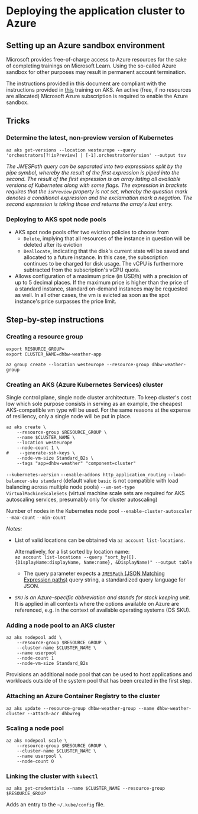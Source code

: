 # Deploying the application cluster to Azure

## Setting up an Azure sandbox environment

Microsoft provides free-of-charge access to Azure resources for the sake of completing trainings on Microsoft Learn.
Using the so-called Azure sandbox for other purposes may result in permanent account termination.

The instructions provided in this document are compliant with the instructions provided in [this](https://docs.microsoft.com/en-us/learn/modules/aks-deploy-container-app/3-exercise-create-aks-cluster) training on AKS.
An active (free, if no resources are allocated) Microsoft Azure subscription is required to enable the Azure sandbox.

## Tricks

### Determine the latest, non-preview version of Kubernetes

```shell
az aks get-versions --location westeurope --query 'orchestrators[?!isPreview] | [-1].orchestratorVersion' --output tsv
```

_The JMESPath query can be separated into two expressions split by the pipe symbol, whereby the result of the first expression is piped into the second.
The result of the first expression is an array listing all available versions of Kubernetes along with some flags.
The expression in brackets requires that the `isPreview` property is not set, whereby the question mark denotes a conditional expression and the exclamation mark a negation.
The second expression is taking those and returns the array's last entry._

### Deploying to AKS spot node pools

- AKS spot node pools offer two eviction policies to choose from
  - `Delete`, implying that all resources of the instance in question will be deleted after its eviction
  - `Deallocate`, indicating that the disk's current state will be saved and allocated to a future instance.
    In this case, the subscription continues to be charged for disk usage.
    The vCPU is furthermore subtracted from the subscription's vCPU quota.
- Allows configuration of a maximum price (in USD/h) with a precision of up to 5 decimal places.
  If the maximum price is higher than the price of a standard instance, standard on-demand instances may be requested as well.
  In all other cases, the vm is evicted as soon as the spot instance's price surpasses the price limit.

## Step-by-step instructions

### Creating a resource group

```shell
export RESOURCE_GROUP=
export CLUSTER_NAME=dhbw-weather-app
```

```shell
az group create --location westeurope --resource-group dhbw-weather-group
```

### Creating an AKS (Azure Kubernetes Services) cluster

Single control plane, single node cluster architecture.
To keep cluster's cost low which sole purpose consists in serving as an example, the cheapest AKS-compatible vm type will be used.
For the same reasons at the expense of resiliency, only a single node will be put in place.

```shell
az aks create \
    --resource-group $RESOURCE_GROUP \
    --name $CLUSTER_NAME \
    --location westeurope
    --node-count 1 \
#    --generate-ssh-keys \
    --node-vm-size Standard_B2s \
    --tags "app=dhbw-weather" "component=cluster"
```

`--kubernetes-version`
`--enable-addons http_application_routing`
`--load-balancer-sku standard` (default value `basic` is not compatible with load balancing across multiple node pools)
`--vm-set-type VirtualMachineScaleSets` (virtual machine scale sets are required for AKS autoscaling services, presumably only for cluster autoscaling)

Number of nodes in the Kubernetes node pool
`--enable-cluster-autoscaler` `--max-count` `--min-count`

_Notes:_

- List of valid locations can be obtained via `az account list-locations`.

  Alternatively, for a list sorted by location name:  
  `az account list-locations --query "sort_by([].{DisplayName:displayName, Name:name}, &DisplayName)" --output table`
  - The query parameter expects a [`JMESPath` (JSON Matching Expression paths)](https://jmespath.org) query string, a standardized query language for JSON.
- _`SKU` is an Azure-specific abbreviation and stands for stock keeping unit._
  It is applied in all contexts where the options available on Azure are referenced, e.g. in the context of available operating systems (OS SKU).

### Adding a node pool to an AKS cluster

```shell
az aks nodepool add \
    --resource-group $RESOURCE_GROUP \
    --cluster-name $CLUSTER_NAME \
    --name userpool
    --node-count 1
    --node-vm-size Standard_B2s
```

Provisions an additional node pool that can be used to host applications and workloads outside of the system pool that has been created in the first step.

### Attaching an Azure Container Registry to the cluster

`az aks update --resource-group dhbw-weather-group --name dhbw-weather-cluster --attach-acr dhbwreg`

### Scaling a node pool

```shell
az aks nodepool scale \
    --resource-group $RESOURCE_GROUP \
    --cluster-name $CLUSTER_NAME \
    --name userpool \
    --node-count 0
```

### Linking the cluster with `kubectl`

```shell
az aks get-credentials --name $CLUSTER_NAME --resource-group $RESOURCE_GROUP
```

Adds an entry to the `~/.kube/config` file.
